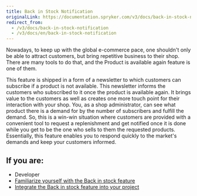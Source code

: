 ```yaml
---
title: Back in Stock Notification
originalLink: https://documentation.spryker.com/v3/docs/back-in-stock-notification
redirect_from:
  - /v3/docs/back-in-stock-notification
  - /v3/docs/en/back-in-stock-notification
---
```


Nowadays, to keep up with the global e-commerce pace, one shouldn't only be able to attract customers, but bring repetitive business to their shop. There are many tools to do that, and the Product is available again feature is one of them.

This feature is shipped in a form of a newsletter to which customers can subscribe if a product is not available. This newsletter informs the customers who subscribed to it once the product is available again. It brings value to the customers as well as creates one more touch point for their interaction with your shop. You, as a shop administrator, can see what product there is a demand for by the number of subscribers and fulfill the demand. So, this is a win-win situation where customers are provided with a convenient tool to request a replenishment and get notified once it is done while you get to be the one who sells to them the requested products. Essentially, this feature enables you to respond quickly to the market's demands and keep your customers informed.

## If you are:

<div class="mr-container">
    <div class="mr-list-container">
        <!-- col1 -->
        <div class="mr-col">
            <ul class="mr-list mr-list-green">
                <li class="mr-title">Developer</li>
                <li><a href="https://documentation.spryker.com/v2/docs/product-is-available-again-overview-201903" class="mr-link">Familiarize yourself with the Back in stock feature</a></li> 
                <li><a href="https://documentation.spryker.com/v2/docs/product-is-available-again-feature-integration-201903" class="mr-link">Integrate the Back in stock feature into your project</a></li>
            </ul>
        </div>
        </div>
</div>
        

